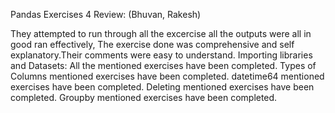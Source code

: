 Pandas Exercises 4 Review: (Bhuvan, Rakesh)

They attempted to run through all the excercise all the outputs were all in good  ran effectively, The exercise done was  comprehensive and self explanatory.Their comments were easy to understand.
Importing libraries and Datasets: All the mentioned exercises have been completed.
Types of Columns mentioned exercises have been completed. 
datetime64 mentioned exercises have been completed.
Deleting mentioned exercises have been completed.
Groupby mentioned exercises have been completed.